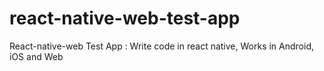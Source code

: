 # react-native-web-test-app
React-native-web Test App : Write code in react native, Works in Android, iOS and Web
